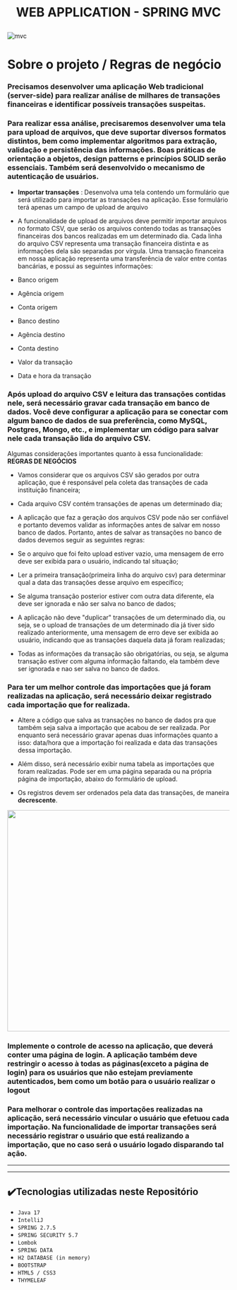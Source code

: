 <h1 align="center">
  <p align="center">WEB APPLICATION - SPRING MVC</p>
</h1>

![mvc](https://user-images.githubusercontent.com/104053775/204969363-fd6d0a47-2a55-425f-9ea4-f21b55ae496b.jpg)


# Sobre o projeto / Regras de negócio 
### Precisamos desenvolver uma aplicação Web tradicional (server-side) para realizar análise de milhares de transações financeiras e identificar possíveis transações suspeitas.

### Para realizar essa análise, precisaremos desenvolver uma tela para upload de arquivos, que deve suportar diversos formatos distintos, bem como implementar algoritmos para extração, validação e persistência das informações. Boas práticas de orientação a objetos, design patterns e princípios SOLID serão essenciais. Também será desenvolvido o mecanismo de autenticação de usuários.

- **Importar transações** : Desenvolva uma tela contendo um formulário que será utilizado para importar as transações na aplicação. Esse formulário terá apenas um campo de upload de arquivo

- A funcionalidade de upload de arquivos deve permitir importar arquivos no formato CSV, que serão os arquivos contendo todas as transações financeiras dos bancos realizadas em um determinado dia. Cada linha do arquivo CSV representa uma transação financeira distinta e as informações dela são separadas por vírgula. Uma transação financeira em nossa aplicação representa uma transferência de valor entre contas bancárias, e possui as seguintes informações:

- Banco origem 
- Agência origem 
- Conta origem 
- Banco destino
- Agência destino
- Conta destino
- Valor da transação
- Data e hora da transação

### Após upload do arquivo CSV e leitura das transações contidas nele, será necessário gravar cada transação em banco de dados. Você deve configurar a aplicação para se conectar com algum banco de dados de sua preferência, como MySQL, Postgres, Mongo, etc., e implementar um código para salvar nele cada transação lida do arquivo CSV.

Algumas considerações importantes quanto à essa funcionalidade: **REGRAS DE NEGÓCIOS**

- Vamos considerar que os arquivos CSV são gerados por outra aplicação, que é responsável pela coleta das transações de cada instituição financeira;
- Cada arquivo CSV contém transações de apenas um determinado dia;
- A aplicação que faz a geração dos arquivos CSV pode não ser confiável e portanto devemos validar as informações antes de salvar em nosso banco de dados.
Portanto, antes de salvar as transações no banco de dados devemos seguir as seguintes regras:

- Se o arquivo que foi feito upload estiver vazio, uma mensagem de erro deve ser exibida para o usuário, indicando tal situação;

- Ler a primeira transação(primeira linha do arquivo csv) para determinar qual a data das transações desse arquivo em específico;

- Se alguma transação posterior estiver com outra data diferente, ela deve ser ignorada e não ser salva no banco de dados;

- A aplicação não deve "duplicar" transações de um determinado dia, ou seja, se o upload de transações de um determinado dia já tiver sido realizado anteriormente, uma mensagem de erro deve ser exibida ao usuário, indicando que as transações daquela data já foram realizadas;

- Todas as informações da transação são obrigatórias, ou seja, se alguma transação estiver com alguma informação faltando, ela também deve ser ignorada e nao ser salva no banco de dados.

### Para ter um melhor controle das importações que já foram realizadas na aplicação, será necessário deixar registrado cada importação que for realizada.

- Altere a código que salva as transações no banco de dados pra que também seja salva a importação que acabou de ser realizada. Por enquanto será necessário gravar apenas duas informações quanto a isso: data/hora que a importação foi realizada e data das transações dessa importação.

- Além disso, será necessário exibir numa tabela as importações que foram realizadas. Pode ser em uma página separada ou na própria página de importação, abaixo do formulário de upload.

- Os registros devem ser ordenados pela data das transações, de maneira **decrescente**.

<img src="https://trello.com/1/cards/623334966039901de5cb571e/attachments/623338e9c5d0b66fbb297f1a/previews/623338e9c5d0b66fbb297f6b/download/Screenshot_from_2022-03-17_10-26-46.png" width="1200" height ="500">

### Implemente o controle de acesso na aplicação, que deverá conter uma página de login. A aplicação também deve restringir o acesso à todas as páginas(exceto a página de login) para os usuários que não estejam previamente autenticados, bem como um botão para o usuário realizar o logout

### Para melhorar o controle das importações realizadas na aplicação, será necessário vincular o usuário que efetuou cada importação. Na funcionalidade de importar transações será necessário registrar o usuário que está realizando a importação, que no caso será o usuário logado disparando tal ação.
<hr>
<hr>

## ✔️Tecnologias utilizadas neste Repositório

- ``Java 17``
- ``IntelliJ``
- ``SPRING 2.7.5``
- ``SPRING SECURITY 5.7``
- ``Lombok``
- ``SPRING DATA``
- ``H2 DATABASE (in memory)``
- ``BOOTSTRAP``
- ``HTML5 / CSS3``
- ``THYMELEAF``

